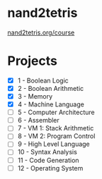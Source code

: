 # nand2tetris
[nand2tetris.org/course](nand2tetris.org/course)

# Projects
- [x] 1 - Boolean Logic
- [x] 2 - Boolean Arithmetic
- [x] 3 - Memory
- [x] 4 - Machine Language
- [ ] 5 - Computer Architecture
- [ ] 6 - Assembler
- [ ] 7 - VM 1: Stack Arithmetic
- [ ] 8 - VM 2: Program Control
- [ ] 9 - High Level Language
- [ ] 10 - Syntax Analysis
- [ ] 11 - Code Generation
- [ ] 12 - Operating System
